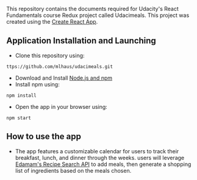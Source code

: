 This repository contains the documents required for Udacity's React Fundamentals course Redux project called Udacimeals. This project was created using the [Create React App](https://github.com/facebookincubator/create-react-app). 

## Application Installation and Launching
* Clone this repository using:
```
ttps://github.com/mlhaus/udacimeals.git
```
* Download and Install [Node.js and npm](https://www.npmjs.com/get-npm)
* Install npm using:
```
npm install
```
* Open the app in your browser using:
```
npm start
```

## How to use the app
* The app features a customizable calendar for users to track their breakfast, lunch, and dinner through the weeks. users will leverage [Edamam's Recipe Search API](https://developer.adamam.com/adamam-recipe-api) to add meals, then generate a shopping list of ingredients based on the meals chosen.